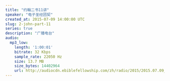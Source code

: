 ```yaml
---
title: "约翰二书11讲"
speaker: "电子圣经团契"
created_at: 2015-07-09 14:00:00 UTC
slug: 2-john-part-11
series: true
description: "广播电台"
audio:
  mp3_low:
    length: '1:00:01'
    bitrate: 32 Kbps
    sample_rate: 22050 Hz
    size: 13.7 MB
    size_bytes: 14402964
    url: http://audiocdn.ebiblefellowship.com/zh/radio/2015/2015.07.09_EBF_-_2_John_Part_11.mp3
---
```

